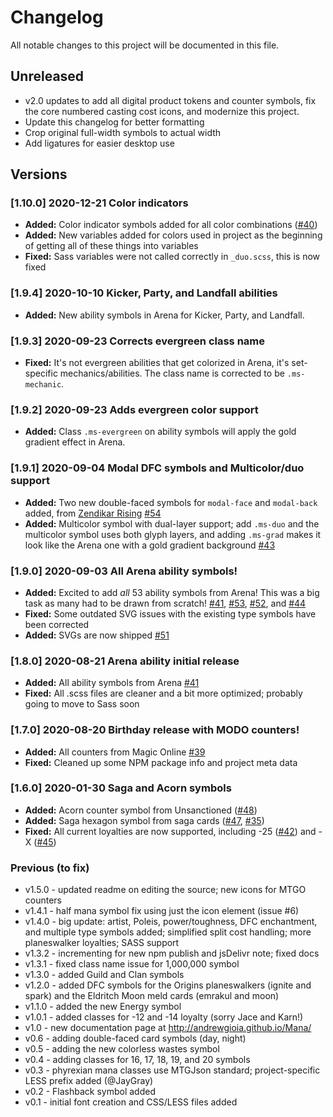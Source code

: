 # Changelog

All notable changes to this project will be documented in this file.

## Unreleased

* v2.0 updates to add all digital product tokens and counter symbols, fix the core numbered casting cost icons, and modernize this project.
* Update this changelog for better formatting 
* Crop original full-width symbols to actual width
* Add ligatures for easier desktop use

## Versions 

### [1.10.0] 2020-12-21 Color indicators

* **Added:** Color indicator symbols added for all color combinations ([#40](https://github.com/andrewgioia/mana/issues/40))
* **Added:** New variables added for colors used in project as the beginning of getting all of these things into variables
* **Fixed:** Sass variables were not called correctly in `_duo.scss`, this is now fixed

### [1.9.4] 2020-10-10 Kicker, Party, and Landfall abilities

* **Added:** New ability symbols in Arena for Kicker, Party, and Landfall.

### [1.9.3] 2020-09-23 Corrects evergreen class name

* **Fixed:** It's not evergreen abilities that get colorized in Arena, it's set-specific mechanics/abilities. The class name is corrected to be `.ms-mechanic`.

### [1.9.2] 2020-09-23 Adds evergreen color support

* **Added:** Class `.ms-evergreen` on ability symbols will apply the gold gradient effect in Arena.

### [1.9.1] 2020-09-04 Modal DFC symbols and Multicolor/duo support

* **Added:** Two new double-faced symbols for `modal-face` and `modal-back` added, from [Zendikar Rising](https://scryfall.com/card/znr/264/riverglide-pathway-lavaglide-pathway) [#54](https://github.com/andrewgioia/mana/issues/54)
* **Added:** Multicolor symbol with dual-layer support; add `.ms-duo` and the multicolor symbol uses both glyph layers, and adding `.ms-grad` makes it look like the Arena one with a gold gradient background [#43](https://github.com/andrewgioia/mana/issues/43)

### [1.9.0] 2020-09-03 All Arena ability symbols!

* **Added:** Excited to add _all_ 53 ability symbols from Arena! This was a big task as many had to be drawn from scratch! [#41](https://github.com/andrewgioia/mana/issues/41), [#53](https://github.com/andrewgioia/mana/issues/53), [#52](https://github.com/andrewgioia/mana/issues/52), and [#44](https://github.com/andrewgioia/mana/issues/44)
* **Fixed:** Some outdated SVG issues with the existing type symbols have been corrected
* **Added:** SVGs are now shipped [#51](https://github.com/andrewgioia/mana/issues/51)

### [1.8.0] 2020-08-21 Arena ability initial release

* **Added:** All ability symbols from Arena [#41](https://github.com/andrewgioia/mana/issues/41)
* **Fixed:** All .scss files are cleaner and a bit more optimized; probably going to move to Sass soon

### [1.7.0] 2020-08-20 Birthday release with MODO counters!

* **Added:** All counters from Magic Online [#39](https://github.com/andrewgioia/mana/issues/39)
* **Fixed:** Cleaned up some NPM package info and project meta data

### [1.6.0] 2020-01-30 Saga and Acorn symbols 

* **Added:** Acorn counter symbol from Unsanctioned ([#48](https://github.com/andrewgioia/Mana/issues/48))
* **Added:** Saga hexagon symbol from saga cards ([#47](https://github.com/andrewgioia/Mana/issues/47), [#35](https://github.com/andrewgioia/Mana/issues/35))
* **Fixed:** All current loyalties are now supported, including -25 ([#42](https://github.com/andrewgioia/Mana/issues/42)) and -X ([#45](https://github.com/andrewgioia/Mana/issues/45))

### Previous (to fix)

* v1.5.0 - updated readme on editing the source; new icons for MTGO counters
* v1.4.1 - half mana symbol fix using just the icon element (issue #6)
* v1.4.0 - big update: artist, Poleis, power/toughness, DFC enchantment, and multiple type symbols added; simplified split cost handling; more planeswalker loyalties; SASS support
* v1.3.2 - incrementing for new npm publish and jsDelivr note; fixed docs
* v1.3.1 - fixed class name issue for 1,000,000 symbol
* v1.3.0 - added Guild and Clan symbols
* v1.2.0 - added DFC symbols for the Origins planeswalkers (ignite and spark) and the Eldritch Moon meld cards (emrakul and moon)
* v1.1.0 - added the new Energy symbol
* v1.0.1 - added classes for -12 and -14 loyalty (sorry Jace and Karn!)
* v1.0 - new documentation page at http://andrewgioia.github.io/Mana/
* v0.6 - adding double-faced card symbols (day, night)
* v0.5 - adding the new colorless wastes symbol
* v0.4 - adding classes for 16, 17, 18, 19, and 20 symbols
* v0.3 - phyrexian mana classes use MTGJson standard; project-specific LESS prefix added (@JayGray)
* v0.2 - Flashback symbol added
* v0.1 - initial font creation and CSS/LESS files added